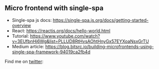 ## Micro frontend with single-spa

- Single-spa js docs: https://single-spa.js.org/docs/getting-started-overview
- React: https://reactjs.org/docs/hello-world.html
- Tutorial: https://www.youtube.com/watch?v=3EUfbnHi6Wg&list=PLLUD8RtHvsAOhtHnyGx57EYXoaNsxGrTU
- Medium article: https://blog.bitsrc.io/building-microfrontends-using-single-spa-framework-94019ca2fb4d





Find me on [twitter](https://twitter.com/realRobertKibet):  